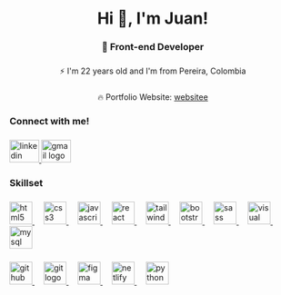 <h1 align="center">Hi 👋, I'm Juan!</h1>

###

<h3 align="center">📌 Front-end Developer</h3>

###

<p align="center">⚡️ I'm 22 years old and I'm from Pereira, Colombia</p>

###

<div align="center">
    <p>🔥 Portfolio Website:
   <a href="https://juanrdeveloper.github.io/My-websitee/" target="_blank">websitee</a>
      </p>
  </div>

###

<h3 align="left">Connect with me!</h3>

###

<div align="left">

  </a>
  <a href="https://www.linkedin.com/in/juan-david-702a6a306/" target="_blank">
    <img src="https://raw.githubusercontent.com/maurodesouza/profile-readme-generator/master/src/assets/icons/social/linkedin/default.svg" width="52" height="40" alt="linkedin logo"  />
  </a>
 
  <a href="mailto:medrandajuan843@gmail.com" target="_blank">
    <img src="https://raw.githubusercontent.com/maurodesouza/profile-readme-generator/master/src/assets/icons/social/gmail/default.svg" width="52" height="40" alt="gmail logo"  />
  </a>
</div>

###

<h3 align="left">Skillset</h3>

###

<div align="left">
  <a target="_blank" href="https://developer.mozilla.org/es/docs/Web/HTML">
    <img
      src="https://skillicons.dev/icons?i=html"
      height="40"
      alt="html5 logo"
    />
  </a>
  <img width="12" />
  <a target="_blank" href="https://developer.mozilla.org/en-US/docs/Web/CSS">
    <img src="https://skillicons.dev/icons?i=css" height="40" alt="css3 logo" />
  </a>
  <img width="12" />
  <a
    target="_blank"
    href="https://developer.mozilla.org/es/docs/Web/JavaScript"
  >
    <img
      src="https://skillicons.dev/icons?i=js"
      height="40"
      alt="javascript logo"
    />
  </a>
  <img width="12" />
  <a target="_blank" href="https://react.dev/">
    <img
      src="https://skillicons.dev/icons?i=react"
      height="40"
      alt="react logo"
    />
  </a>
  <img width="12" />
  <a target="_blank" href="https://tailwindcss.com/">
    <img
      src="https://skillicons.dev/icons?i=tailwind"
      height="40"
      alt="tailwindcss logo"
    />
  </a>
  <img width="12" />
  <a target="_blank" href="https://getbootstrap.com/">
    <img
      src="https://skillicons.dev/icons?i=bootstrap"
      height="40"
      alt="bootstrap logo"
    />
  </a>
  <img width="12" />
  <a target="_blank" href="https://sass-lang.com/">
    <img
      src="https://skillicons.dev/icons?i=sass"
      height="40"
      alt="sass logo"
    />
  </a>
  <img width="12" />
  <a target="_blank" href="https://code.visualstudio.com/">
    <img
      src="https://skillicons.dev/icons?i=visualstudio"
      height="40"
      alt="visual studio logo"
    />
  </a>
  <img width="12" />
  <a target="_blank" href="https://www.mysql.com/">
    <img
      src="https://skillicons.dev/icons?i=mysql"
      height="40"
      alt="mysql logo"
    />
  </a>
</div>

###
<div align="left">
  <a target="_blank" href="https://github.com/">
    <img
      src="https://skillicons.dev/icons?i=github"
      height="40"
      alt="github logo"
    />
  </a>
  <img width="12" />
  <a target="_blank" href="https://git-scm.com/">
    <img src="https://skillicons.dev/icons?i=git" height="40" alt="git logo" />
  </a>
  </a>
  <img width="12" />
  <a target="_blank" href="https://www.figma.com/">
    <img
      src="https://skillicons.dev/icons?i=figma"
      height="40"
      alt="figma logo"
    />
  </a>
  <img width="12" />
  <a target="_blank" href="https://www.netlify.com/">
    <img
      src="https://skillicons.dev/icons?i=netlify"
      height="40"
      alt="netlify logo"
    />
  </a>
  <img width="12" />
  <a target="_blank" href="https://www.python.org/">
    <img
      src="https://skillicons.dev/icons?i=python"
      height="40"
      alt="python logo"
    />
  </a>

###


    
 
 




